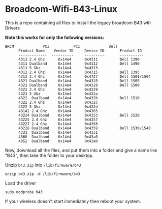 # Broadcom-Wifi-B43-Linux
This is a repo containing all files to install the legacy broadcom B43 wifi Drivers

<b>Note this works for only the following versions:</b>

    BRCM             PCI           PCI             Dell
          Product Name    Vendor ID     Device ID       Product ID
          -------------  ----------     ---------       -----------
          4311 2.4 Ghz      0x14e4      0x4311          Dell 1390
          4311 Dualband     0x14e4      0x4312          Dell 1490
          4311 5 Ghz        0x14e4      0x4313          
          4312 2.4 Ghz      0x14e4      0x4315          Dell 1395
          4313 2.4 Ghz      0x14e4      0x4727          Dell 1501/1504
          4321 Dualband     0x14e4      0x4328          Dell 1505
          4321 Dualband     0x14e4      0x4328          Dell 1500
          4321 2.4 Ghz      0x14e4      0x4329          
          4321 5 Ghz        0x14e4      0x432a          
          4322  Dualband    0x14e4      0x432b          Dell 1510
          4322 2.4 Ghz      0x14e4      0x432c          
          4322 5 Ghz        0x14e4      0x432d          
          43142 2.4 Ghz     0x14e4      0x4365
          43224 Dualband    0x14e4      0x4353          Dell 1520
          43225 2.4 Ghz     0x14e4      0x4357          
          43227 2.4 Ghz     0x14e4      0x4358
          43228 Dualband    0x14e4      0x4359          Dell 1530/1540
          4331  Dualband    0x14e4      0x4331
          4360  Dualband    0x14e4      0x43a0
          4352  Dualband    0x14e4      0x43a0
          
Now, download all the files, and put them into a folder and give a name like "B43", then take the folder to your desktop.
   
Unzip ``b43.zip`` into ``/lib/firmware/b43``
```
unzip b43.zip -d /lib/firmware/b43
```
Load the driver
```
sudo modprobe b43
```
            
If your wireless doesn't start immediately then reboot your system.


